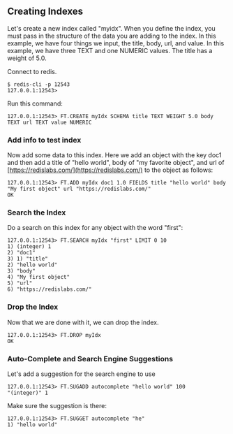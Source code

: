 ## Creating Indexes

Let's create a new index called "myidx". When you define the index, you
must pass in the structure of the data you are adding to the index.
In this example, we have four things we input, the title, body, url, and
value. In this example, we have three TEXT and one NUMERIC values. The
title has a weight of 5.0.

Connect to redis.

```src
$ redis-cli -p 12543
127.0.0.1:12543>
```

Run this command:

```src
127.0.0.1:12543> FT.CREATE myIdx SCHEMA title TEXT WEIGHT 5.0 body TEXT url TEXT value NUMERIC
```

### Add info to test index

Now add some data to this index. Here we add an object with the key
doc1 and then add a title of "hello world", body of "my favorite
object", and url of [https://redislabs.com/](https://redislabs.com/) to the object as follows:

```src
127.0.0.1:12543> FT.ADD myIdx doc1 1.0 FIELDS title "hello world" body "My first object" url "https://redislabs.com/"
OK
```

### Search the Index

Do a search on this index for any object with the word "first":

```src
127.0.0.1:12543> FT.SEARCH myIdx "first" LIMIT 0 10
1) (integer) 1
2) "doc1"
3) 1) "title"
2) "hello world"
3) "body"
4) "My first object"
5) "url"
6) "https://redislabs.com/"
```

### Drop the Index

Now that we are done with it, we can drop the index.

```src
127.0.0.1:12543> FT.DROP myIdx
OK
```

### Auto-Complete and Search Engine Suggestions

Let's add a suggestion for the search engine to use

```src
127.0.0.1:12543> FT.SUGADD autocomplete "hello world" 100
"(integer)" 1
```

Make sure the suggestion is there:

```src
127.0.0.1:12543> FT.SUGGET autocomplete "he"
1) "hello world"
```
